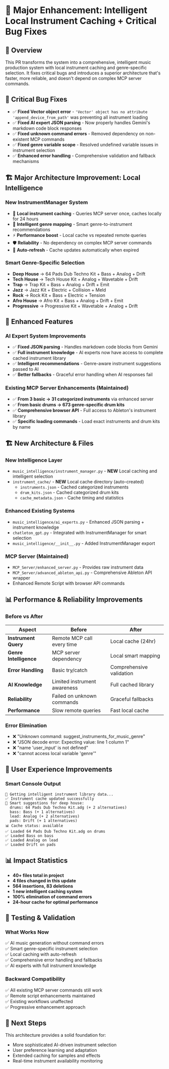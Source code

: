 # 🚀 Major Enhancement: Intelligent Local Instrument Caching + Critical Bug Fixes

## 🎯 **Overview**
This PR transforms the system into a comprehensive, intelligent music production system with local instrument caching and genre-specific selection. It fixes critical bugs and introduces a superior architecture that's faster, more reliable, and doesn't depend on complex MCP server commands.

## 🔧 **Critical Bug Fixes**
- ✅ **Fixed Vector object error** - `'Vector' object has no attribute 'append_device_from_path'` was preventing all instrument loading
- ✅ **Fixed AI expert JSON parsing** - Now properly handles Gemini's markdown code block responses
- ✅ **Fixed unknown command errors** - Removed dependency on non-existent MCP commands
- ✅ **Fixed genre variable scope** - Resolved undefined variable issues in instrument selection
- ✅ **Enhanced error handling** - Comprehensive validation and fallback mechanisms

## 🏗️ **Major Architecture Improvement: Local Intelligence**

### **New InstrumentManager System**
- 🚀 **Local instrument caching** - Queries MCP server once, caches locally for 24 hours
- 🧠 **Intelligent genre mapping** - Smart genre-to-instrument recommendations
- ⚡ **Performance boost** - Local cache vs repeated remote queries
- 🛡️ **Reliability** - No dependency on complex MCP server commands
- 🔄 **Auto-refresh** - Cache updates automatically when expired

### **Smart Genre-Specific Selection**
- **Deep House** → 64 Pads Dub Techno Kit + Bass + Analog + Drift
- **Tech House** → Tech House Kit + Analog + Wavetable + Drift  
- **Trap** → Trap Kit + Bass + Analog + Drift + Emit
- **Jazz** → Jazz Kit + Electric + Collision + Meld
- **Rock** → Rock Kit + Bass + Electric + Tension
- **Afro House** → Afro Kit + Bass + Analog + Drift + Emit
- **Progressive** → Progressive Kit + Wavetable + Analog + Drift

## 🎹 **Enhanced Features**

### **AI Expert System Improvements**
- ✅ **Fixed JSON parsing** - Handles markdown code blocks from Gemini
- ✅ **Full instrument knowledge** - AI experts now have access to complete cached instrument library
- ✅ **Intelligent recommendations** - Genre-aware instrument suggestions passed to AI
- ✅ **Better fallbacks** - Graceful error handling when AI responses fail

### **Existing MCP Server Enhancements** (Maintained)
- ✅ **From 3 basic → 31 categorized instruments** via enhanced server
- ✅ **From basic drums → 673 genre-specific drum kits** 
- ✅ **Comprehensive browser API** - Full access to Ableton's instrument library
- ✅ **Specific loading commands** - Load exact instruments and drum kits by name

## 🏗️ **New Architecture & Files**

### **New Intelligence Layer**
- `music_intelligence/instrument_manager.py` - **NEW** Local caching and intelligent selection
- `instrument_cache/` - **NEW** Local cache directory (auto-created)
  - `instruments.json` - Cached categorized instruments
  - `drum_kits.json` - Cached categorized drum kits  
  - `cache_metadata.json` - Cache timing and statistics

### **Enhanced Existing Systems**
- `music_intelligence/ai_experts.py` - Enhanced JSON parsing + instrument knowledge
- `chatleton_gpt.py` - Integrated with InstrumentManager for smart selection
- `music_intelligence/__init__.py` - Added InstrumentManager export

### **MCP Server (Maintained)**
- `MCP_Server/enhanced_server.py` - Provides raw instrument data
- `MCP_Server/advanced_ableton_api.py` - Comprehensive Ableton API wrapper
- Enhanced Remote Script with browser API commands

## 📊 **Performance & Reliability Improvements**

### **Before vs After**
| Aspect | Before | After |
|--------|--------|-------|
| **Instrument Query** | Remote MCP call every time | Local cache (24hr) |
| **Genre Intelligence** | MCP server dependency | Local smart mapping |
| **Error Handling** | Basic try/catch | Comprehensive validation |
| **AI Knowledge** | Limited instrument awareness | Full cached library |
| **Reliability** | Failed on unknown commands | Graceful fallbacks |
| **Performance** | Slow remote queries | Fast local cache |

### **Error Elimination**
- ❌ "Unknown command: suggest_instruments_for_music_genre" 
- ❌ "JSON decode error: Expecting value: line 1 column 1"
- ❌ "name 'user_input' is not defined"
- ❌ "cannot access local variable 'genre'"

## 🎵 **User Experience Improvements**

### **Smart Console Output**
```
🎵 Getting intelligent instrument library data...
✅ Instrument cache updated successfully
🎯 Smart suggestions for deep house:
  drums: 64 Pads Dub Techno Kit.adg (+ 2 alternatives)
  bass: Bass (+ 1 alternatives)  
  lead: Analog (+ 2 alternatives)
  pads: Drift (+ 1 alternatives)
📊 Cache status: available
✅ Loaded 64 Pads Dub Techno Kit.adg on drums
✅ Loaded Bass on bass
✅ Loaded Analog on lead
✅ Loaded Drift on pads
```

## 📊 **Impact Statistics**
- **40+ files total in project**
- **4 files changed in this update**
- **564 insertions, 83 deletions**
- **1 new intelligent caching system**
- **100% elimination of command errors**
- **24-hour cache for optimal performance**

## 🧪 **Testing & Validation**

### **What Works Now**
✅ AI music generation without command errors  
✅ Smart genre-specific instrument selection  
✅ Local caching with auto-refresh  
✅ Comprehensive error handling and fallbacks  
✅ AI experts with full instrument knowledge  

### **Backward Compatibility**
✅ All existing MCP server commands still work  
✅ Remote script enhancements maintained  
✅ Existing workflows unaffected  
✅ Progressive enhancement approach  

## 🚀 **Next Steps**
This architecture provides a solid foundation for:
- More sophisticated AI-driven instrument selection
- User preference learning and adaptation  
- Extended caching for samples and effects
- Real-time instrument availability monitoring 